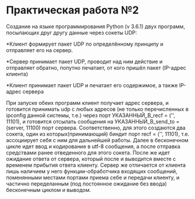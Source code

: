 # Практическая работа №2
Создание на языке программирования Python (v 3.6.1) двух программ, посылающих друг другу данные через сокеты UDP:

*Клиент формирует пакет UDP по определённому принципу и отправляет его на сервер.

*Сервер принимает пакет UDP, проводит над ним действие и отправляет обратно, попутно печатает, от кого пришёл пакет (IP-адрес клиента)

*Клиент принимает пакет UDP и печатает его содержимое, а также IP-адрес сервера

При запуске обеих программ клиент получает адрес сервера, и готовится принимать udp с любых адресов (не только перечисленных в ipconfig данной системы, т.е.) через порт УКАЗАННЫЙ_В_recf = ('', 11101), и готовится отсылать сообщения на УКАЗАННЫЙ_В_send_to = (server, 11100) порт сервера. 
Соответственно, для этого создаются два сокета, один из которых(принимающий) биндит порт recf = ('', 11101), т.е. ассоциирует себя с ним для дальнейшей работы.
Далее в бесконечном цикле идет ввод и кодирование в utf-8 сообщения, а после отправка средствами ранее отведенного для этого сокета. 
После же идет ожидание ответа от сервера, который после и выводится вместе с временем прибытия ответа клиенту.
Сервер же отличается от клиента лишь наличием у него функции-обработчика входящих сообщений, поменянными местами портами приема себе и передачи клиенту, и частично переделанным (под постоянное ожидание без ввода) бесконечным циклом и выводом.
